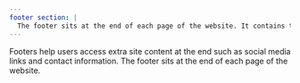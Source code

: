 ```yaml
---
footer section: |
  The footer sits at the end of each page of the website. It contains the copyright, social media, and content information.
---
```


Footers help users access extra site content at the end such as social media links and contact information. The footer sits at the end of each page of the website.
